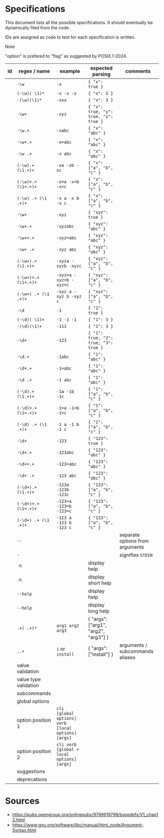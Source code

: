 # Specifications

This document lists all the possible specifications. It should eventually be
dynamically filed from the code.

IDs are assigned as code to test for each specification is written.

> [!NOTE]
> "option" is prefered to "flag" as suggested by POSIX.1-2024.

| id  | regex / name          | example                                            | expected parsing                      | comments                        |
| --- | ---                   | ---                                                | ---                                   | ---                             |
|     | `-\w`                 | `-x`                                               | `{ "x": true }`                       |                                 |
|     | `(-\w)( \1)*`         | `-x -x -x`                                         | `{ "x": 3 }`                          |                                 |
|     | `-(\w)(\1)*`          | `-xxx`                                             | `{ "x": 3 }`                          |                                 |
|     | `-\w+`                | `-xyz`                                             | `{ "x": true, "y": true, "z": true }` |                                 |
|     | `-\w.+`               | `-xabc`                                            | `{ "x": "abc" }`                      |                                 |
|     | `-\w=.+`              | `-x=abc`                                           | `{ "x": "abc" }`                      |                                 |
|     | `-\w .+`              | `-x abc`                                           | `{ "x": "abc" }`                      |                                 |
|     | `(-\w).+ (\1.+)+`     | `-xa -xb -xc`                                      | `{ "x": ["a", "b", "c" }`             |                                 |
|     | `(-\w)=.+ (\1=.+)+`   | `-x=a -x=b -x=c`                                   | `{ "x": ["a", "b", "c" }`             |                                 |
|     | `(-\w) .+ (\1 .+)+`   | `-x a -x b -x c`                                   | `{ "x": ["a", "b", "c" }`             |                                 |
|     | `-\w+`                | `-xyz`                                             | `{ "xyz": true }`                     |                                 |
|     | `-\w+.+`              | `-xyzabc`                                          | `{ "xyz": "abc" }`                    |                                 |
|     | `-\w+=.+`             | `-xyz=abc`                                         | `{ "xyz": "abc" }`                    |                                 |
|     | `-\w+ .+`             | `-xyz abc`                                         | `{ "xyz": "abc" }`                    |                                 |
|     | `(-\w+).+ (\1.+)+`    | `-xyza -xyzb -xyzc`                                | `{ "xyz": ["a", "b", "c" }`           |                                 |
|     | `(-\w+)=.+ (\1=.+)+`  | `-xyz=a -xyz=b -xyz=c`                             | `{ "xyz": ["a", "b", "c" }`           |                                 |
|     | `(-\w+) .+ (\1 .+)+`  | `-xyz a -xyz b -xyz c`                             | `{ "xyz": ["a", "b", "c" }`           |                                 |
|     | `-\d`                 | `-1`                                               | `{ "1": true }`                       |                                 |
|     | `(-\d)( \1)+`         | `-1 -1 -1`                                         | `{ "1": 3 }`                          |                                 |
|     | `-(\d)(\1)+`          | `-111`                                             | `{ "1": 3 }`                          |                                 |
|     | `-\d+`                | `-123`                                             | `{ "1": true, "2": true, "3": true }` |                                 |
|     | `-\d.+`               | `-1abc`                                            | `{ "1": "abc" }`                      |                                 |
|     | `-\d=.+`              | `-1=abc`                                           | `{ "1": "abc" }`                      |                                 |
|     | `-\d .+`              | `-1 abc`                                           | `{ "1": "abc" }`                      |                                 |
|     | `(-\d).+ (\1.+)+`     | `-1a -1b -1c`                                      | `{ "1": ["a", "b", "c" }`             |                                 |
|     | `(-\d)=.+ (\1=.+)+`   | `-1=a -1=b -1=c`                                   | `{ "1": ["a", "b", "c" }`             |                                 |
|     | `(-\d) .+ (\1 .+)+`   | `-1 a -1 b -1 c`                                   | `{ "1": ["a", "b", "c" }`             |                                 |
|     | `-\d+`                | `-123`                                             | `{ "123": true }`                     |                                 |
|     | `-\d+.+`              | `-123abc`                                          | `{ "123": "abc" }`                    |                                 |
|     | `-\d+=.+`             | `-123=abc`                                         | `{ "123": "abc" }`                    |                                 |
|     | `-\d+ .+`             | `-123 abc`                                         | `{ "123": "abc" }`                    |                                 |
|     | `(-\d+).+ (\1.+)+`    | `-123a -123b -123c`                                | `{ "123": ["a", "b", "c" }`           |                                 |
|     | `(-\d+)=.+ (\1=.+)+`  | `-123=a -123=b -123=c`                             | `{ "123": ["a", "b", "c" }`           |                                 |
|     | `(-\d+) .+ (\1 .+)+`  | `-123 a -123 b -123 c`                             | `{ "123": ["a", "b", "c" }`           |                                 |
|     | `--`                  |                                                    |                                       | separate options from arguments |
|     | `-`                   |                                                    |                                       | signifies `STDIN`               |
|     | `-h`                  |                                                    | display help                          |                                 |
|     | `-h`                  |                                                    | display short help                    |                                 |
|     | `--help`              |                                                    | display help                          |                                 |
|     | `--help`              |                                                    | display long help                     |                                 |
|     | `.+( .+)*`            | `arg1 arg2 arg3`                                   | { "args": ["arg1", "arg2", "arg3"] }  |                                 |
|     | `..+`                 | `i` or `install`                                   | { "args": ["install"] }               | arguments / subcommands aliases |
|     | value validation      |                                                    |                                       |                                 |
|     | value type validation |                                                    |                                       |                                 |
|     | subcommands           |                                                    |                                       |                                 |
|     | global options        |                                                    |                                       |                                 |
|     | option position 1     | `cli [global options] verb [local options] [args]` |                                       |                                 |
|     | option position 2     | `cli verb [global + local options] [args]`         |                                       |                                 |
|     | suggestions           |                                                    |                                       |                                 |
|     | deprecations          |                                                    |                                       |                                 |

# Sources

- https://pubs.opengroup.org/onlinepubs/9799919799/basedefs/V1_chap12.html
- https://www.gnu.org/software/libc/manual/html_node/Argument-Syntax.html
